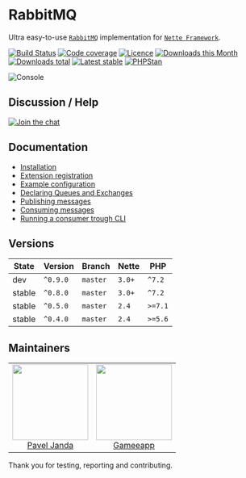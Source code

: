 # RabbitMQ

Ultra easy-to-use [`RabbitMQ`](https://www.rabbitmq.com/) implementation for [`Nette Framework`](https://github.com/nette/).

[![Build Status](https://img.shields.io/travis/contributte/rabbitmq.svg?style=flat-square)](https://travis-ci.org/contributte/rabbitmq)
[![Code coverage](https://img.shields.io/coveralls/contributte/rabbitmq.svg?style=flat-square)](https://coveralls.io/r/contributte/rabbitmq)
[![Licence](https://img.shields.io/packagist/l/contributte/rabbitmq.svg?style=flat-square)](https://packagist.org/packages/contributte/rabbitmq)
[![Downloads this Month](https://img.shields.io/packagist/dm/contributte/rabbitmq.svg?style=flat-square)](https://packagist.org/packages/contributte/rabbitmq)
[![Downloads total](https://img.shields.io/packagist/dt/contributte/rabbitmq.svg?style=flat-square)](https://packagist.org/packages/contributte/rabbitmq)
[![Latest stable](https://img.shields.io/packagist/v/contributte/rabbitmq.svg?style=flat-square)](https://packagist.org/packages/contributte/rabbitmq)
[![PHPStan](https://img.shields.io/badge/PHPStan-enabled-brightgreen.svg?style=flat-square)](https://github.com/phpstan/phpstan)

![](https://github.com/contributte/rabbitmq/blob/master/.docs/assets/console.png "Console")

## Discussion / Help

[![Join the chat](https://img.shields.io/gitter/room/contributte/contributte.svg?style=flat-square)](http://bit.ly/ctteg)

## Documentation

- [Installation](.docs/README.md#installation)
- [Extension registration](.docs/README.md#extension-registration)
- [Example configuration](.docs/README.md#example-configuration)
- [Declaring Queues and Exchanges](.docs/README.md#declaring-queues-and-exchanges)
- [Publishing messages](.docs/README.md#publishing-messages)
- [Consuming messages](.docs/README.md#consuming-messages)
- [Running a consumer trough CLI](.docs/README.md#running-a-consumer-trough-cli)

## Versions

| State  | Version      | Branch   | Nette  | PHP     |
|--------|--------------|----------|--------|---------|
| dev    | `^0.9.0`     | `master` | `3.0+` | `^7.2`  |
| stable | `^0.8.0`     | `master` | `3.0+` | `^7.2`  |
| stable | `^0.5.0`     | `master` | `2.4`  | `>=7.1` |
| stable | `^0.4.0`     | `master` | `2.4`  | `>=5.6` |

## Maintainers

<table>
  <tbody>
    <tr>
      <td align="center">
        <a href="https://github.com/paveljanda">
            <img width="150" height="150" src="https://avatars0.githubusercontent.com/u/1488874?s=150&v=4">
        </a>
        </br>
        <a href="https://github.com/paveljanda">Pavel Janda</a>
      </td>
      <td align="center">
        <a href="https://github.com/gameeapp">
            <img width="150" height="150" src="https://avatars3.githubusercontent.com/u/13903740?s=150&v=4">
        </a>
        </br>
        <a href="https://github.com/gameeapp">Gameeapp</a>
      </td>
    </tr>
  </tbody>
</table>

Thank you for testing, reporting and contributing.
